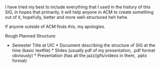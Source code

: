 I have tried my best to include everything that I used in the history of this SIG, in hopes that primarily, it will help anyone in ACM to create something out of it, hopefully, better and more well-structured heh hehe.

If anyone outside of ACM finds this, my apologies.

Rough Planned Structure:
* Semester Title at UIC
          * Document describing the structure of SIG at the time (basic textfile)
          * Slides (usually pdf of my presentation, .pdf format obviously)
          * Presentation (has all the jazz/gifs/videos in them, .pptx format)
  
